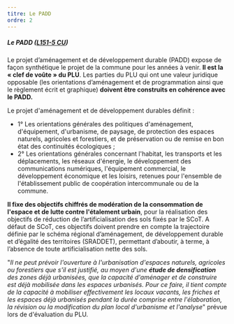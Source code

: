 ```yaml
---
titre: Le PADD
ordre: 2
---
```


##### Le PADD ([L151-5 CU](https://www.legifrance.gouv.fr/codes/section_lc/LEGITEXT000006074075/LEGISCTA000031211157/#LEGISCTA000031211915))

Le projet d’aménagement et de développement durable (PADD) expose de façon synthétique le projet de la commune pour les années à venir. **Il est la « clef de voûte » du PLU**. Les parties du PLU qui ont une valeur juridique opposable (les orientations d’aménagement et de programmation  ainsi que le règlement écrit et graphique) **doivent être construits en cohérence avec le PADD.**

Le projet d'aménagement et de développement durables définit :
- 1° Les orientations générales des politiques d'aménagement, d'équipement, d'urbanisme, de
paysage, de protection des espaces naturels, agricoles et forestiers, et de préservation ou de remise en bon état des continuités écologiques ;
- 2° Les orientations générales concernant l'habitat, les transports et les déplacements, les réseaux d'énergie, le développement des communications numériques, l'équipement commercial, le développement économique et les loisirs, retenues pour l'ensemble de l'établissement public de coopération intercommunale ou de la commune.

**Il fixe des objectifs chiffrés de modération de la consommation de l'espace et de lutte contre l'étalement urbain**, pour la réalisation des objectifs de réduction de l’artificialisation des sols fixés par le SCoT. A défaut de SCoT, ces objectifs doivent prendre en compte la trajectoire définie par le schéma régional d’aménagement, de développement durable et d’égalité des territoires (SRADDET), permettant d’aboutir, à terme, à l’absence de toute artificialisation nette des sols.  

"*Il ne peut prévoir l'ouverture à l'urbanisation d'espaces naturels, agricoles ou forestiers que s'il est justifié, au moyen d'une **étude de densification** des zones déjà urbanisées, que la capacité d'aménager et de construire est déjà mobilisée dans les espaces urbanisés. Pour ce faire, il tient compte de la capacité à mobiliser effectivement les locaux vacants, les friches et les espaces déjà urbanisés pendant la durée comprise entre l'élaboration, la révision ou la modification du plan local d'urbanisme et l'analyse*" prévue lors de d'évaluation du PLU.